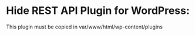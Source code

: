 # Hide REST API Plugin for WordPress:

This plugin must be copied in var/www/html/wp-content/plugins
